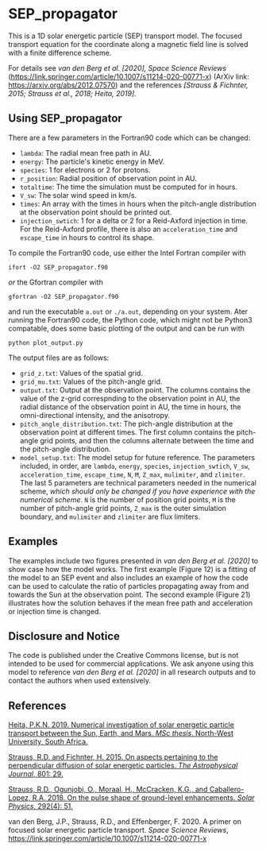 # SEP_propagator

This is a 1D solar energetic particle (SEP) transport model. The focused transport equation for the coordinate along a magnetic field line is solved with a finite difference scheme.

For details see *van den Berg et al. [2020], Space Science Reviews* (https://link.springer.com/article/10.1007/s11214-020-00771-x) (ArXiv link: https://arxiv.org/abs/2012.07570) and the references *[Strauss & Fichnter, 2015; Strauss et al., 2018; Heita, 2019]*.

## Using SEP_propagator

There are a few parameters in the Fortran90 code which can be changed:
- `lambda`: The radial mean free path in AU.
- `energy`: The particle's kinetic energy in MeV.
- `species`: 1 for electrons or 2 for protons.  
- `r_position`: Radial position of observation point in AU.
- `totaltime`: The time the simulation must be computed for in hours.
- `V_sw`: The solar wind speed in km/s.
- `times`: An array with the times in hours when the pitch-angle distribution at the observation point should be printed out.
- `injection_swtich`: 1 for a delta or 2 for a Reid-Axford injection in time. For the Reid-Axford profile, there is also an `acceleration_time` and `escape_time` in hours to control its shape.

To compile the Fortran90 code, use either the Intel Fortran compiler with
```
ifort -O2 SEP_propagator.f90
```
*or* the Gfortran compiler with
```
gfortran -O2 SEP_propagator.f90
```
and run the executable `a.out` or `./a.out`, depending on your system. Ater running the Fortran90 code, the Python code, which might not be Python3 compatable, does some basic plotting of the output and can be run with
```
python plot_output.py 
```

The output files are as follows:
- `grid_z.txt`: Values of the spatial grid.
- `grid_mu.txt`: Values of the pitch-angle grid.
- `output.txt`: Output at the observation point. The columns contains the value of the z-grid correspnding to the observation point in AU, the radial distance of the observation point in AU, the time in hours, the omni-directional intensity, and the anisotropy.
- `pitch_angle_distribution.txt`: The pich-angle distribution at the observation point at different times. The first column contains the pitch-angle grid points, and then the columns alternate between the time and the pitch-angle distribution.
- `model_setup.txt`: The model setup for future reference. The parameters included, in order, are `lambda`, `energy`, `species`, `injection_swtich`, `V_sw`, `acceleration_time`, `escape_time`, `N`, `M`, `Z_max`, `mulimiter`, and `zlimiter`. The last 5 parameters are technical parameters needed in the numerical scheme, *which should only be changed if you have experience with the numerical scheme*. `N` is the number of position grid points, `M` is the number of pitch-angle grid points, `Z_max` is the outer simulation boundary, and `mulimiter` and `zlimiter` are flux limiters.

## Examples

The examples include two figures presented in *van den Berg et al. [2020]* to show case how the model works. The first example (Figure 12) is a fitting of the model to an SEP event and also includes an example of how the code can be used to calculate the ratio of particles propagating away from and towards the Sun at the observation point. The second example (Figure 21) illustrates how the solution behaves if the mean free path and acceleration or injection time is changed.

## Disclosure and Notice

The  code  is published under the Creative Commons license, but is not intended to be used for commercial applications. We ask anyone using this model to reference *van den Berg et al. [2020]* in all research outputs and to contact the authors when used extensively.

## References

[Heita, P.K.N. 2019. Numerical investigation of solar energetic particle transport between the Sun, Earth, and Mars. *MSc thesis*. North-West University, South Africa.](https://dspace.nwu.ac.za/handle/10394/33865)

[Strauss, R.D. and Fichnter, H. 2015. On aspects pertaining to the perpendicular diffusion of solar energetic particles. *The Astrophysical Journal*, 801: 29.](https://ui.adsabs.harvard.edu/abs/2015ApJ...801...29S/abstract)

[Strauss, R.D., Ogunjobi, O., Moraal, H., McCracken, K.G., and Caballero-Lopez, R.A. 2018. On the pulse shape of ground-level enhancements. *Solar Physics*, 292(4): 51.](https://ui.adsabs.harvard.edu/abs/2017SoPh..292...51S/abstract)

van den Berg, J.P., Strauss, R.D., and Effenberger, F. 2020. A primer on focused solar energetic particle transport. *Space Science Reviews*, https://link.springer.com/article/10.1007/s11214-020-00771-x

